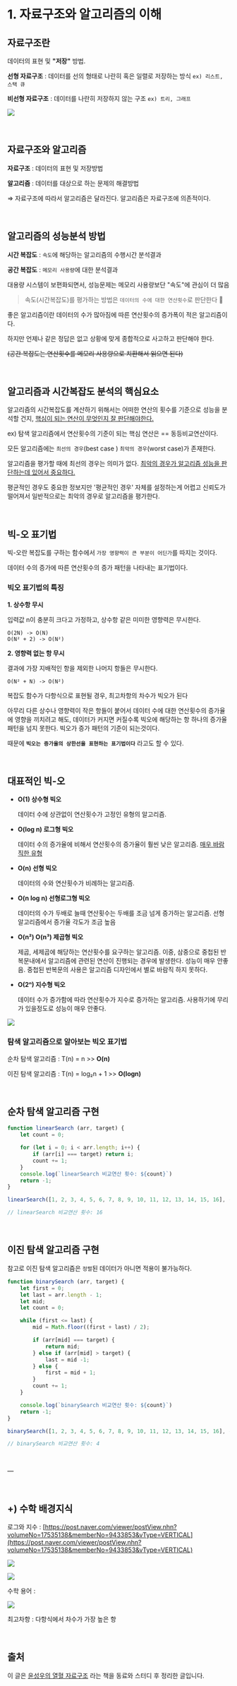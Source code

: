 # 1. 자료구조와 알고리즘의 이해

## 자료구조란

데이터의 표현 및 **"저장"** 방법.

**선형 자료구조** :  데이터를 선의 형태로 나란히 혹은 일렬로 저장하는 방식 `ex) 리스트, 스택 큐`

**비선형 자료구조** :  데이터를 나란히 저장하지 않는 구조 `ex) 트리, 그래프`

![](https://images.velog.io/images/leehaeun0/post/ca960742-39bb-4179-8050-2dbd737738e2/%E1%84%8C%E1%85%A1%E1%84%85%E1%85%AD%E1%84%80%E1%85%AE%E1%84%8C%E1%85%A9%E1%84%8B%E1%85%B4-%E1%84%8C%E1%85%A5%E1%86%AB%E1%84%8E%E1%85%A6-%E1%84%87%E1%85%AE%E1%86%AB%E1%84%85%E1%85%B2.png)

<br/>

## 자료구조와 알고리즘

**자료구조** :  데이터의 표현 및 저장방법

**알고리즘** :  데이터를 대상으로 하는 문제의 해결방법

⇒ 자료구조에 따라서 알고리즘은 달라진다. 알고리즘은 자료구조에 의존적이다.

<br/>

## 알고리즘의 성능분석 방법

**시간 복잡도** :  `속도`에 해당하는 알고리즘의 수행시간 분석결과

**공간 복잡도** :  `메모리 사용량`에 대한 분석결과

대용량 시스템이 보편화되면서, 성능문제는 메모리 사용량보단 "속도"에 관심이 더 많음

> 속도(시간복잡도)를 평가하는 방법은 `데이터의 수에 대한 연산횟수`로 판단한다 🔴

좋은 알고리즘이란 데이터의 수가 많아짐에 따른 연산횟수의 증가폭이 적은 알고리즘이다.

하지만 언제나 같은 정답은 없고 상황에 맞게 종합적으로 사고하고 판단해야 한다.

~~(공간 복잡도는 연산횟수를 메모리 사용량으로 치환해서 읽으면 된다)~~

<br/>

## 알고리즘과 시간복잡도 분석의 핵심요소

알고리즘의 시간복잡도를 계산하기 위해서는 어떠한 연산의 횟수를 기준으로 성능을 분석할 건지, <u>핵심이 되는 연산이 무엇인지 잘 판단해야한다.</u>

ex) 탐색 알고리즘에서 연산횟수의 기준이 되는 핵심 연산은 == 동등비교연산이다.

모든 알고리즘에는 `최선의 경우`(best case ) `최악의 경우`(worst case)가 존재한다.

알고리즘을 평가할 때에 최선의 경우는 의미가 없다. <u>최악의 경우가 알고리즘 성능을 판단하는데 있어서 중요하다.</u>

평균적인 경우도 중요한 정보지만 '평균적인 경우' 자체를 설정하는게 어렵고 신뢰도가 떨어져서 일반적으로는 최악의 경우로 알고리즘을 평가한다.

<br/>

## 빅-오 표기법

빅-오란 복잡도를 구하는 함수에서 `가장 영향력이 큰 부분이 어딘가`를 따지는 것이다.

데이터 수의 증가에 따른 연산횟수의 증가 패턴을 나타내는 표기법이다.

### 빅오 표기법의  특징

**1. 상수항 무시**

입력값 n이 충분히 크다고 가정하고, 상수항 같은 미미한 영향력은 무시한다.

```
O(2N) -> O(N)
O(N² + 2) -> O(N²)
```

**2. 영향력 없는 항 무시**

결과에 가장 지배적인 항을 제외한 나머지 항들은 무시한다.

```
O(N² + N) -> O(N²)
```

복잡도 함수가 다항식으로 표현될 경우, 최고차항의 차수가 빅오가 된다

아무리 다른 상수나 영향력이 작은 항들이 붙어서 데이터 수에 대한 연산횟수의 증가율에 영향을 끼치려고 해도, 데이터가 커지면 커질수록 빅오에 해당하는 항 하나의 증가율 패턴을 넘지 못한다. 빅오가 증가 패턴의 기준이 되는것이다.

때문에 **`빅오는 증가율의 상한선을 표현하는 표기법이다`** 라고도 할 수 있다.

<br/>

## 대표적인 빅-오

- **O(1) 상수형 빅오**

  데이터 수에 상관없이 연산횟수가 고정인 유형의 알고리즘.

- **O(log n) 로그형 빅오**

  데이터 수의 증가율에 비해서 연산횟수의 증가율이 훨씬 낮은 알고리즘.
  <u>매우 바람직한 유형</u>

- **O(n) 선형 빅오**

  데이터의 수와 연산횟수가 비례하는 알고리즘.

- **O(n log n) 선형로그형 빅오**

  데이터의 수가 두배로 늘때 연산횟수는 두배를 조금 넘게 증가하는 알고리즘. 선형 알고리즘에서 증가율 각도가 조금 높음

- **O(n²) O(n³) 제곱형 빅오**

  제곱, 세제곱에 해당하는 연산횟수를 요구하는 알고리즘. 이중, 삼중으로 중첩된 반복문내에서 알고리즘에 관련된 연산이 진행되는 경우에 발생한다. 성능이 매우 안좋음. 중첩된 반복문의 사용은 알고리즘 디자인에서 별로 바람직 하지 못하다.

- **O(2ⁿ) 지수형 빅오**

  데이터 수가 증가함에 따라 연산횟수가 지수로 증가하는 알고리즘. 사용하기에 무리가 있을정도로 성능이 매우 안좋다.

![](https://images.velog.io/images/leehaeun0/post/4d0add98-7072-463e-a683-ab7e1f040dda/big_o.png)

### 탐색 알고리즘으로 알아보는 빅오 표기법

순차 탐색 알고리즘 : T(n) = n  >>  **O(n)**

이진 탐색 알고리즘 : T(n) = log₂n + 1  >>  **O(logn)**

<br/>

## 순차 탐색 알고리즘 구현

```jsx
function linearSearch (arr, target) {
    let count = 0;

    for (let i = 0; i < arr.length; i++) {
        if (arr[i] === target) return i;
        count += 1;
    }
    console.log(`linearSearch 비교연산 횟수: ${count}`)
    return -1;
}

linearSearch([1, 2, 3, 4, 5, 6, 7, 8, 9, 10, 11, 12, 13, 14, 15, 16], -1);

// linearSearch 비교연산 횟수: 16
```

<br/>

## 이진 탐색 알고리즘 구현

참고로 이진 탐색 알고리즘은 `정렬`된 데이터가 아니면 적용이 불가능하다.

```jsx
function binarySearch (arr, target) {
    let first = 0;
    let last = arr.length - 1;
    let mid;
    let count = 0;

    while (first <= last) {
        mid = Math.floor((first + last) / 2);

        if (arr[mid] === target) {
            return mid;
        } else if (arr[mid] > target) {
            last = mid -1;
        } else {
            first = mid + 1;
        }
        count += 1;
    }

    console.log(`binarySearch 비교연산 횟수: ${count}`)
    return -1;
}

binarySearch([1, 2, 3, 4, 5, 6, 7, 8, 9, 10, 11, 12, 13, 14, 15, 16], -1);

// binarySearch 비교연산 횟수: 4
```
<br/>

—

<br/>

## **+) 수학 배경지식**

로그와 지수 : [https://post.naver.com/viewer/postView.nhn?volumeNo=17535138&memberNo=9433853&vType=VERTICAL](https://post.naver.com/viewer/postView.nhn?volumeNo=17535138&memberNo=9433853&vType=VERTICAL)

![](https://images.velog.io/images/leehaeun0/post/77a07943-0e6b-4bcd-bf11-33fe7d826ffe/20150213.22030185920i1.jpg)

![](https://images.velog.io/images/leehaeun0/post/e10218a1-a9f0-4548-b9ec-3324892964d4/%E1%84%83%E1%85%A1%E1%84%8B%E1%85%AE%E1%86%AB%E1%84%85%E1%85%A9%E1%84%83%E1%85%B3%20(2).png)

수학 용어 :

![](https://images.velog.io/images/leehaeun0/post/b17d4fe1-5417-48f5-a8d1-0ea9a5ee1afa/Terms-coefficient-ko.svg.png)

최고차항 : 다항식에서 차수가 가장 높은 항

<br/>

## 출처

이 글은 [윤성우의 열혈 자료구조](http://www.yes24.com/Product/Goods/6214396) 라는 책을 동료와 스터디 후 정리한 글입니다.